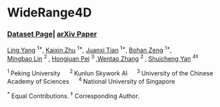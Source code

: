 # WideRange4D

### [Dataset Page](https://huggingface.co/datasets/Gen-Verse/WideRange4D/tree/main)| [arXiv Paper]()

[Ling Yang](https://yangling0818.github.io) <sup>1*</sup>, [Kaixin Zhu](https://chriszkxxx.github.io) <sup>1*</sup>,
[Juanxi Tian](https://tianshijing.github.io) <sup>1*</sup>, [Bohan Zeng](https://scholar.google.com/citations?user=MHo_d3YAAAAJ&hl=en) <sup>1*</sup>, </br>[Mingbao Lin](http://lmb.bjbxit.cn/) <sup>2 </sup>, [Hongjuan Pei](https://openreview.net/profile?id=~Hongjuan_Pei1) <sup>3 </sup>,[Wentao Zhang](https://zwt233.github.io) <sup>2 </sup>, [Shuicheng Yan](http://yanshuicheng.info) <sup>4$\ddagger$</sup>

<sup>1 </sup>Peking University &emsp; <sup>2 </sup>Kunlun Skywork AI &emsp; <sup>3 </sup>	University of the Chinese Academy of Sciences &emsp;  <sup>4 </sup>	National University of Singapore &emsp;

<sup>\*</sup> Equal Contributions. <sup>$\ddagger$</sup> Corresponding Author.



